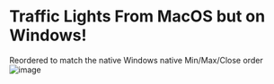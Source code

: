 # Traffic Lights From MacOS but on Windows!

Reordered to match the native Windows native Min/Max/Close order
![image](https://github.com/dyerbetes/assets/blob/main/image.png)

